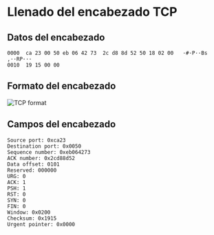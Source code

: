 # Llenado del encabezado TCP

## Datos del encabezado
```
0000  ca 23 00 50 eb 06 42 73  2c d8 8d 52 50 18 02 00   ·#·P··Bs ,··RP···
0010  19 15 00 00
```           

## Formato del encabezado

![TCP format](https://upload.wikimedia.org/wikipedia/commons/c/c8/Ntwk_tcp_header123.jpg "Formato de la cabecera TCP")

## Campos del encabezado

```
Source port: 0xca23
Destination port: 0x0050
Sequence number: 0xeb064273
ACK number: 0x2cd88d52
Data offset: 0101
Reserved: 000000
URG: 0
ACK: 1
PSH: 1
RST: 0
SYN: 0
FIN: 0
Window: 0x0200
Checksum: 0x1915
Urgent pointer: 0x0000
```